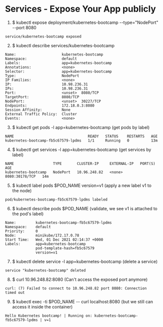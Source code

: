 # Services - Expose Your App publicly

1. $ kubectl expose deployment/kubernetes-bootcamp --type="NodePort" --port 8080
```
service/kubernetes-bootcamp exposed
```

2. $ kubectl describe services/kubernetes-bootcamp
```
Name:                     kubernetes-bootcamp
Namespace:                default
Labels:                   app=kubernetes-bootcamp
Annotations:              <none>
Selector:                 app=kubernetes-bootcamp
Type:                     NodePort
IP Families:              <none>
IP:                       10.98.236.31
IPs:                      10.98.236.31
Port:                     <unset>  8080/TCP
TargetPort:               8080/TCP
NodePort:                 <unset>  30227/TCP
Endpoints:                172.18.0.3:8080
Session Affinity:         None
External Traffic Policy:  Cluster
Events:                   <none>
```

3. $ kubectl get pods -l app=kubernetes-bootcamp (get pods by label)
```
NAME                                  READY   STATUS    RESTARTS   AGE
kubernetes-bootcamp-fb5c67579-lpdms   1/1     Running   0          13m
```

4. $ kubectl get services -l app=kubernetes-bootcamp (get services by label)
```
NAME                  TYPE       CLUSTER-IP     EXTERNAL-IP   PORT(S)          AGE
kubernetes-bootcamp   NodePort   10.96.248.82   <none>        8080:30178/TCP   14m
```

5. $ kubectl label pods $POD_NAME version=v1 (apply a new label v1 to the node)
```
pod/kubernetes-bootcamp-fb5c67579-lpdms labeled
```

6. $ kubectl describe pods $POD_NAME (validate, we see v1 is attached to the pod's label)
```
Name:         kubernetes-bootcamp-fb5c67579-lpdms
Namespace:    default
Priority:     0
Node:         minikube/172.17.0.78
Start Time:   Wed, 01 Dec 2021 02:14:37 +0000
Labels:       app=kubernetes-bootcamp
              pod-template-hash=fb5c67579
              version=v1
```

7. $ kubectl delete service -l app=kubernetes-bootcamp (delete a service)
```
service "kubernetes-bootcamp" deleted
```

8. $ curl 10.96.248.82:8080   (Can't access the exposed port anymore)
```
curl: (7) Failed to connect to 10.96.248.82 port 8080: Connection timed out
```

9. $ kubectl exec -ti $POD_NAME -- curl localhost:8080 (but we still can access it inside the container)
```
Hello Kubernetes bootcamp! | Running on: kubernetes-bootcamp-fb5c67579-lpdms | v=1
```
